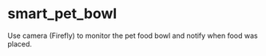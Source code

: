 # smart_pet_bowl
Use camera (Firefly) to monitor the pet food bowl and notify when food was placed.
